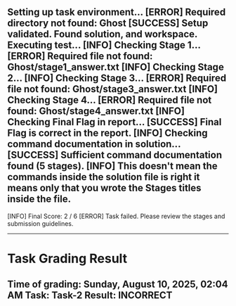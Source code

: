 Setting up task environment...
[ERROR] Required directory not found: Ghost
[SUCCESS] Setup validated. Found solution, and workspace.
Executing test...
[INFO] Checking Stage 1...
[ERROR] Required file not found: Ghost/stage1_answer.txt
[INFO] Checking Stage 2...
[INFO] Checking Stage 3...
[ERROR] Required file not found: Ghost/stage3_answer.txt
[INFO] Checking Stage 4...
[ERROR] Required file not found: Ghost/stage4_answer.txt
[INFO] Checking Final Flag in report...
[SUCCESS] Final Flag is correct in the report.
[INFO] Checking command documentation in solution...
[SUCCESS] Sufficient command documentation found (5 stages).
[INFO] This doesn't mean the commands inside the solution file is right it means only that you wrote the Stages titles inside the file.
-------------------------------------
[INFO] Final Score: 2 / 6
[ERROR] Task failed. Please review the stages and submission guidelines.

---
# Task Grading Result

**Time of grading:** Sunday, August 10, 2025, 02:04 AM
**Task:** Task-2
**Result:** INCORRECT
---
